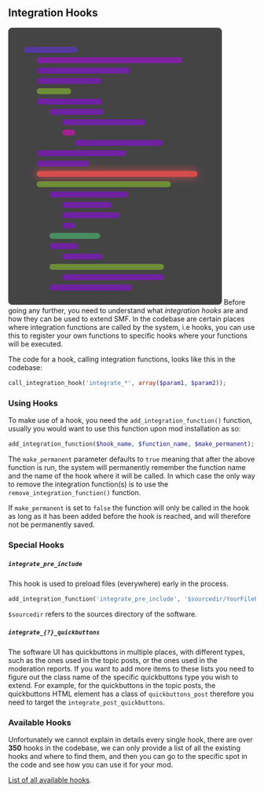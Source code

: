 ## Integration Hooks
![hook](../assets/hook.png ':class=legendImage :size=197x255')
Before going any further, you need to understand what *integration hooks* are and how they can be used to extend SMF. In the codebase are certain places where integration functions are called by the system, i.e hooks, you can use this to register your own functions to specific hooks where your functions will be executed.

The code for a hook, calling integration functions, looks like this in the codebase:
```php
call_integration_hook('integrate_*', array($param1, $param2));
```

### Using Hooks
To make use of a hook, you need the `add_integration_function()` function, usually you would want to use this function upon mod installation as so:

```php
add_integration_function($hook_name, $function_name, $make_permanent);
```

The `make_permanent` parameter defaults to `true` meaning that after the above function is run, the system will permanently remember the function name and the name of the hook where it will be called. In which case the only way to remove the integration function(s) is to use the `remove_integration_function()` function.

If `make_permanent` is set to `false` the function will only be called in the hook as long as it has been added before the hook is reached, and will therefore not be permanently saved.

### Special Hooks
##### `integrate_pre_include`
This hook is used to preload files (everywhere) early in the process.
```php
add_integration_function('integrate_pre_include', '$sourcedir/YourFilePath.php');
```
`$sourcedir` refers to the sources directory of the software.

##### `integrate_{?}_quickbuttons`
The software UI has quickbuttons in multiple places, with different types, such as the ones used in the topic posts, or the ones used in the moderation reports. If you want to add more items to these lists you need to figure out the class name of the specific quickbuttons type you wish to extend. For example, for the quickbuttons in the topic posts, the quickbuttons HTML element has a class of `quickbuttons_post` therefore you need to target the `integrate_post_quickbuttons`.

### Available Hooks
Unfortunately we cannot explain in details every single hook, there are over **350** hooks in the codebase, we can only provide a list of all the existing hooks and where to find them, and then you can go to the specific spot in the code and see how you can use it for your mod.

[List of all available hooks](hooks/all_hooks.md).
